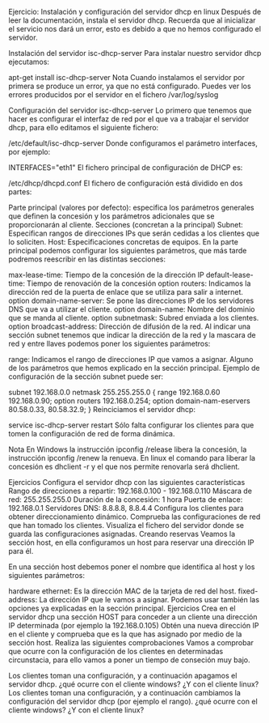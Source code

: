 Ejercicio: Instalación y configuración del servidor dhcp en linux
Después de leer la documentación, instala el servidor dhcp. Recuerda que al inicializar el servicio nos dará un error, esto es debido a que no hemos configurado el servidor.

Instalación del servidor isc-dhcp-server
Para instalar nuestro servidor dhcp ejecutamos:

apt-get install isc-dhcp-server
Nota
Cuando instalamos el servidor por primera se produce un error, ya que no está configurado. Puedes ver los errores producidos por el servidor en el fichero /var/log/syslog

Configuración del servidor isc-dhcp-server
Lo primero que tenemos que hacer es configurar el interfaz de red por el que va a trabajar el servidor dhcp, para ello editamos el siguiente fichero:

/etc/default/isc-dhcp-server
Donde configuramos el parámetro interfaces, por ejemplo:

INTERFACES="eth1"
El fichero principal de configuración de DHCP es:

/etc/dhcp/dhcpd.conf
El fichero de configuración está dividido en dos partes:

Parte principal (valores por defecto): especifica los parámetros generales que definen la concesión y los parámetros adicionales que se proporcionarán al cliente.
Secciones (concretan a la principal)
Subnet: Especifican rangos de direcciones IPs que serán cedidas a los clientes que lo soliciten.
Host: Especificaciones concretas de equipos.
En la parte principal podemos configurar los siguientes parámetros, que más tarde podremos reescribir en las distintas secciones:

max-lease-time: Tiempo de la concesión de la dirección IP
default-lease-time: Tiempo de renovación de la concesión
option routers: Indicamos la dirección red de la puerta de enlace que se utiliza para salir a internet.
option domain-name-server: Se pone las direcciones IP de los servidores DNS que va a utilizar el cliente.
option domain­-name: Nombre del dominio que se manda al cliente.
option subnet­mask: Subred enviada a los clientes.
option broadcast-­address: Dirección de difusión de la red.
Al indicar una sección subnet tenemos que indicar la dirección de la red y la mascara de red y entre llaves podemos poner los siguientes parámetros:

range: Indicamos el rango de direcciones IP que vamos a asignar.
Alguno de los parámetros que hemos explicado en la sección principal.
Ejemplo de configuración de la sección subnet puede ser:

subnet 192.168.0.0 netmask 255.255.255.0 {
  range 192.168.0.60 192.168.0.90;
  option routers 192.168.0.254;
  option domain-­nam-e­servers 80.58.0.33, 80.58.32.9;
}
Reinciciamos el servidor dhcp:

service isc-dhcp-server restart
Sólo falta configurar los clientes para que tomen la configuración de red de forma dinámica.

Nota
En Windows la instrucción ipconfig /release libera la concesión, la instrucción ipconfig /renew la renueva. En linux el comando para liberar la concesión es dhclient -r y el que nos permite renovarla será dhclient.

Ejercicios
Configura el servidor dhcp con las siguientes características
Rango de direcciones a repartir: 192.168.0.100 - 192.168.0.110
Máscara de red: 255.255.255.0
Duración de la concesión: 1 hora
Puerta de enlace: 192.168.0.1
Servidores DNS: 8.8.8.8, 8.8.4.4
Configura los clientes para obtener direccionamiento dinámico. Comprueba las configuraciones de red que han tomado los clientes. Visualiza el fichero del servidor donde se guarda las configuraciones asignadas.
Creando reservas
Veamos la sección host, en ella configuramos un host para reservar una dirección IP para él.

En una sección host debemos poner el nombre que identifica al host y los siguientes parámetros:

hardware ethernet: Es la dirección MAC de la tarjeta de red del host.
fixed-address: La dirección IP que le vamos a asignar.
Podemos usar también las opciones ya explicadas en la sección principal.
Ejercicios
Crea en el servidor dhcp una sección HOST para conceder a un cliente una dirección IP determinada (por ejemplo la 192.168.0.105)
Obtén una nueva dirección IP en el cliente y comprueba que es la que has asignado por medio de la sección host.
Realiza las siguientes comprobaciones
Vamos a comprobar que ocurre con la configuración de los clientes en determinadas circunstacia, para ello vamos a poner un tiempo de conseción muy bajo.

Los clientes toman una configuración, y a continuación apagamos el servidor dhcp. ¿qué ocurre con el cliente windows? ¿Y con el cliente linux?
Los clientes toman una configuración, y a continuación cambiamos la configuración del servidor dhcp (por ejemplo el rango). ¿qué ocurre con el cliente windows? ¿Y con el cliente linux?
